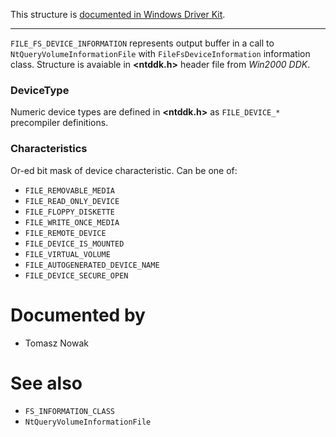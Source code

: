 This structure is [documented in Windows Driver Kit](https://learn.microsoft.com/en-us/windows-hardware/drivers/ddi/wdm/ns-wdm-_file_fs_device_information).

---

`FILE_FS_DEVICE_INFORMATION` represents output buffer in a call to `NtQueryVolumeInformationFile` with `FileFsDeviceInformation` information class. Structure is avaiable in **\<ntddk.h\>** header file from *Win2000 DDK*.

### DeviceType

Numeric device types are defined in **\<ntddk.h\>** as `FILE_DEVICE_*` precompiler definitions.

### Characteristics

Or-ed bit mask of device characteristic. Can be one of:

* `FILE_REMOVABLE_MEDIA`
* `FILE_READ_ONLY_DEVICE`
* `FILE_FLOPPY_DISKETTE`
* `FILE_WRITE_ONCE_MEDIA`
* `FILE_REMOTE_DEVICE`
* `FILE_DEVICE_IS_MOUNTED`
* `FILE_VIRTUAL_VOLUME`
* `FILE_AUTOGENERATED_DEVICE_NAME`
* `FILE_DEVICE_SECURE_OPEN`

# Documented by

* Tomasz Nowak

# See also

* `FS_INFORMATION_CLASS`
* `NtQueryVolumeInformationFile`
